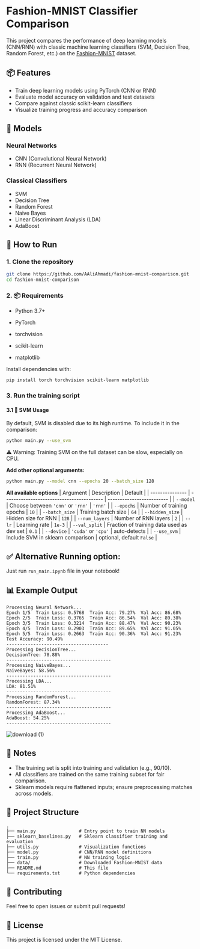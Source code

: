 # Fashion-MNIST Classifier Comparison

This project compares the performance of deep learning models (CNN/RNN) with classic machine learning classifiers (SVM, Decision Tree, Random Forest, etc.) on the [Fashion-MNIST](https://github.com/zalandoresearch/fashion-mnist) dataset.

## 📦 Features

* Train deep learning models using PyTorch (CNN or RNN)
* Evaluate model accuracy on validation and test datasets
* Compare against classic scikit-learn classifiers
* Visualize training progress and accuracy comparison

## 🧠 Models

### Neural Networks

* CNN (Convolutional Neural Network)
* RNN (Recurrent Neural Network)

### Classical Classifiers

* SVM
* Decision Tree
* Random Forest
* Naive Bayes
* Linear Discriminant Analysis (LDA)
* AdaBoost

## 🚀 How to Run

### 1. Clone the repository

```bash
git clone https://github.com/AAliAhmadi/fashion-mnist-comparison.git
cd fashion-mnist-comparison
```

### 2. 📦 Requirements
- Python 3.7+

- PyTorch

- torchvision

- scikit-learn

- matplotlib

Install dependencies with:

```bash
pip install torch torchvision scikit-learn matplotlib
```

### 3. Run the training script

#### 3.1 🧪 SVM Usage
By default, SVM is disabled due to its high runtime. To include it in the comparison:
```bash
python main.py --use_svm
```

⚠️ Warning: Training SVM on the full dataset can be slow, especially on CPU.


**Add other optional arguments:**

```bash
python main.py --model cnn --epochs 20 --batch_size 128 

```

**All available options**
| Argument        | Description                               | Default                   |
| --------------- | ----------------------------------------- | ------------------------- |
| `--model`       | Choose between `'cnn'` or `'rnn'`         | `'rnn'`                   |
| `--epochs`      | Number of training epochs                 | `10`                      |
| `--batch_size`  | Training batch size                       | `64`                      |
| `--hidden_size` | Hidden size for RNN                       | `128`                     |
| `--num_layers`  | Number of RNN layers                      | `2`                       |
| `--lr`          | Learning rate                             | `1e-3`                    |
| `--val_split`   | Fraction of training data used as dev set | `0.1`                     |
| `--device`      | `'cuda'` or `'cpu'`                       | auto-detects              |
| `--use_svm`     | Include SVM in sklearn comparison         | optional, default `False` |

## ✅ Alternative Running option: 
Just run ```run_main.ipynb``` file in your notebook!

## 📊 Example Output

```
Processing Neural Network...
Epoch 1/5  Train Loss: 0.5768  Train Acc: 79.27%  Val Acc: 86.68%
Epoch 2/5  Train Loss: 0.3765  Train Acc: 86.54%  Val Acc: 89.38%
Epoch 3/5  Train Loss: 0.3214  Train Acc: 88.47%  Val Acc: 90.23%
Epoch 4/5  Train Loss: 0.2903  Train Acc: 89.65%  Val Acc: 91.05%
Epoch 5/5  Train Loss: 0.2663  Train Acc: 90.36%  Val Acc: 91.23%
Test Accuracy: 90.49%
--------------------------------------
Processing DecisionTree...
DecisionTree: 78.88%
---------------------------------------
Processing NaiveBayes...
NaiveBayes: 58.56%
---------------------------------------
Processing LDA...
LDA: 81.51%
---------------------------------------
Processing RandomForest...
RandomForest: 87.34%
---------------------------------------
Processing AdaBoost...
AdaBoost: 54.25%
---------------------------------------
```

![download (1)](https://github.com/user-attachments/assets/ab710fa3-078c-41d6-b874-fa7e5ef48b54)


## 📝 Notes

* The training set is split into training and validation (e.g., 90/10).
* All classifiers are trained on the same training subset for fair comparison.
* Sklearn models require flattened inputs; ensure preprocessing matches across models.

## 📁 Project Structure

```
.
├── main.py                # Entry point to train NN models
├── sklearn_baselines.py   # Sklearn classifier training and evaluation
├── utils.py               # Visualization functions
├── model.py               # CNN/RNN model definitions
├── train.py               # NN training logic
├── data/                  # Downloaded Fashion-MNIST data
├── README.md              # This file
└── requirements.txt       # Python dependencies
```

## 🤝 Contributing

Feel free to open issues or submit pull requests!

## 📜 License

This project is licensed under the MIT License.
